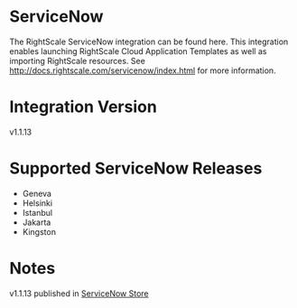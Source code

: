 # ServiceNow
The RightScale ServiceNow integration can be found here.
This integration enables launching RightScale Cloud Application Templates as well as importing RightScale resources.
See http://docs.rightscale.com/servicenow/index.html for more information.

# Integration Version
v1.1.13

# Supported ServiceNow Releases
- Geneva
- Helsinki
- Istanbul
- Jakarta
- Kingston

# Notes
v1.1.13 published in [ServiceNow Store](https://store.servicenow.com/sn_appstore_store.do#!/store/application/adee18db0f61f100bad2fc5be1050e29/1.1.13)